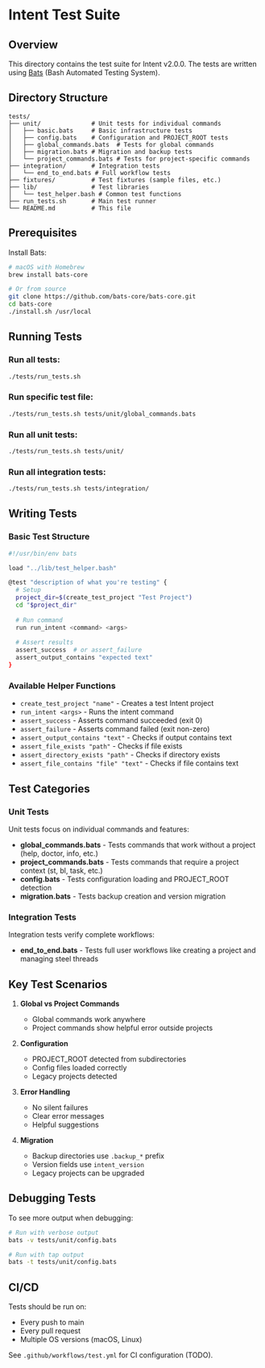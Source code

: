 # Intent Test Suite

## Overview

This directory contains the test suite for Intent v2.0.0. The tests are written using [Bats](https://github.com/bats-core/bats-core) (Bash Automated Testing System).

## Directory Structure

```
tests/
├── unit/              # Unit tests for individual commands
│   ├── basic.bats     # Basic infrastructure tests
│   ├── config.bats    # Configuration and PROJECT_ROOT tests
│   ├── global_commands.bats  # Tests for global commands
│   ├── migration.bats # Migration and backup tests
│   └── project_commands.bats # Tests for project-specific commands
├── integration/       # Integration tests
│   └── end_to_end.bats # Full workflow tests
├── fixtures/          # Test fixtures (sample files, etc.)
├── lib/               # Test libraries
│   └── test_helper.bash # Common test functions
├── run_tests.sh       # Main test runner
└── README.md          # This file
```

## Prerequisites

Install Bats:

```bash
# macOS with Homebrew
brew install bats-core

# Or from source
git clone https://github.com/bats-core/bats-core.git
cd bats-core
./install.sh /usr/local
```

## Running Tests

### Run all tests:
```bash
./tests/run_tests.sh
```

### Run specific test file:
```bash
./tests/run_tests.sh tests/unit/global_commands.bats
```

### Run all unit tests:
```bash
./tests/run_tests.sh tests/unit/
```

### Run all integration tests:
```bash
./tests/run_tests.sh tests/integration/
```

## Writing Tests

### Basic Test Structure

```bash
#!/usr/bin/env bats

load "../lib/test_helper.bash"

@test "description of what you're testing" {
  # Setup
  project_dir=$(create_test_project "Test Project")
  cd "$project_dir"
  
  # Run command
  run run_intent <command> <args>
  
  # Assert results
  assert_success  # or assert_failure
  assert_output_contains "expected text"
}
```

### Available Helper Functions

- `create_test_project "name"` - Creates a test Intent project
- `run_intent <args>` - Runs the intent command
- `assert_success` - Asserts command succeeded (exit 0)
- `assert_failure` - Asserts command failed (exit non-zero)
- `assert_output_contains "text"` - Checks if output contains text
- `assert_file_exists "path"` - Checks if file exists
- `assert_directory_exists "path"` - Checks if directory exists
- `assert_file_contains "file" "text"` - Checks if file contains text

## Test Categories

### Unit Tests

Unit tests focus on individual commands and features:

- **global_commands.bats** - Tests commands that work without a project (help, doctor, info, etc.)
- **project_commands.bats** - Tests commands that require a project context (st, bl, task, etc.)
- **config.bats** - Tests configuration loading and PROJECT_ROOT detection
- **migration.bats** - Tests backup creation and version migration

### Integration Tests

Integration tests verify complete workflows:

- **end_to_end.bats** - Tests full user workflows like creating a project and managing steel threads

## Key Test Scenarios

1. **Global vs Project Commands**
   - Global commands work anywhere
   - Project commands show helpful error outside projects

2. **Configuration**
   - PROJECT_ROOT detected from subdirectories
   - Config files loaded correctly
   - Legacy projects detected

3. **Error Handling**
   - No silent failures
   - Clear error messages
   - Helpful suggestions

4. **Migration**
   - Backup directories use `.backup_*` prefix
   - Version fields use `intent_version`
   - Legacy projects can be upgraded

## Debugging Tests

To see more output when debugging:
```bash
# Run with verbose output
bats -v tests/unit/config.bats

# Run with tap output
bats -t tests/unit/config.bats
```

## CI/CD

Tests should be run on:
- Every push to main
- Every pull request
- Multiple OS versions (macOS, Linux)

See `.github/workflows/test.yml` for CI configuration (TODO).